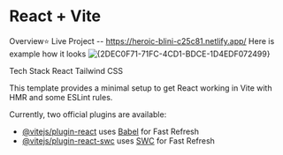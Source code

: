 # React + Vite
Overview⭐
Live Project -- https://heroic-blini-c25c81.netlify.app/
Here is example how it looks
![{2DEC0F71-71FC-4CD1-BDCE-1D4EDF072499}](https://github.com/user-attachments/assets/ac7f4c49-2220-4693-bd66-5e4347c77f58)



Tech Stack 
 React
 Tailwind
 CSS



This template provides a minimal setup to get React working in Vite with HMR and some ESLint rules.

Currently, two official plugins are available:

- [@vitejs/plugin-react](https://github.com/vitejs/vite-plugin-react/blob/main/packages/plugin-react/README.md) uses [Babel](https://babeljs.io/) for Fast Refresh
- [@vitejs/plugin-react-swc](https://github.com/vitejs/vite-plugin-react-swc) uses [SWC](https://swc.rs/) for Fast Refresh
